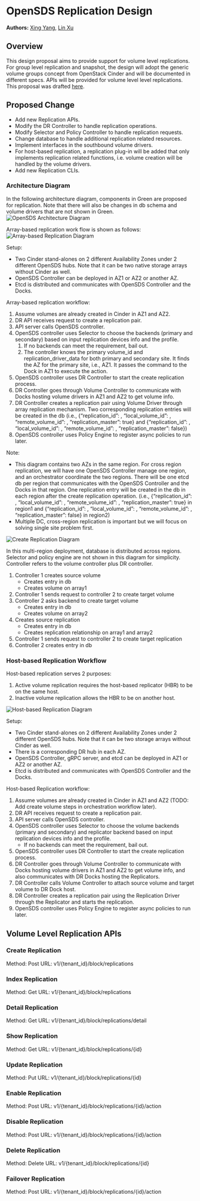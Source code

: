 # OpenSDS Replication Design

**Authors:** [Xing Yang](https://github.com/xing-yang), [Lin Xu](https://github.com/wisererik)

## Overview
This design proposal aims to provide support for volume level replications. For group level replication and snapshot, the design will adopt the generic volume groups concept from OpenStack Cinder and will be documented in different specs. APIs will be provided for volume level level replications. This proposal was drafted [here](https://docs.google.com/document/d/1ymjJdBjFntaVcnR-m--VdSILkzOOj3CM4mZA1Sg5Mk0/edit#).

## Proposed Change
* Add new Replication APIs.
* Modify the DR Controller to handle replication operations.
* Modify Selector and Policy Controller to handle replication requests. 
* Change database to handle additional replication related resources.
* Implement interfaces in the southbound volume drivers.
* For host-based replication, a replication plug-in will be added that only implements replication related functions, i.e. volume creation will be handled by the volume drivers.
* Add new Replication CLIs.

### Architecture Diagram
In the following architecture diagram, components in Green are proposed for replication. Note that there will also be changes in db schema and volume drivers that are not shown in Green.
![OpenSDS Architecture Diagram](opensds_arch.png?raw=true "OpenSDS Architecture Diagram")

Array-based replication work flow is shown as follows:
![Array-based Replication Diagram](array_based_replication.png?raw=true "Array-based Replication Diagram")

Setup:

* Two Cinder stand-alones on 2 different Availability Zones under 2 different OpenSDS hubs. Note that it can be two native storage arrays without Cinder as well.
* OpenSDS Controller can be deployed in AZ1 or AZ2 or another AZ.
* Etcd is distributed and communicates with OpenSDS Controller and the Docks.

Array-based replication workflow:

1. Assume volumes are already created in Cinder in AZ1 and AZ2.
2. DR API receives request to create a replication pair.
3. API server calls OpenSDS controller.
4. OpenSDS controller uses Selector to choose the backends (primary and secondary) based on input replication devices info and the profile.
    1. If no backends can meet the requirement, bail out.
    2. The controller knows the primary volume_id and replication_driver_data for both primary and secondary site. It finds the AZ for the primary site, i.e., AZ1. It passes the command to the Dock in AZ1 to execute the action.
5. OpenSDS controller uses DR Controller to start the create replication process.
6. DR Controller goes through Volume Controller to communicate with Docks hosting volume drivers in AZ1 and AZ2 to get volume info.
7. DR Controller creates a replication pair using Volume Driver through array replication mechanism. Two corresponding replication entries will be created in the db (i.e., {“replication_id”: <AB>, “local_volume_id”: <a1>, “remote_volume_id”: <b1>, “replication_master”: true} and {“replication_id”: <BA>, “local_volume_id”: <b1>, “remote_volume_id”: <a1>, “replication_master”: false})
8. OpenSDS controller uses Policy Engine to register async policies to run later.

Note:

* This diagram contains two AZs in the same region. For cross region replication, we will have one OpenSDS Controller manage one region, and an orchestrator coordinate the two regions.  There will be one etcd db per region that communicates with the OpenSDS Controller and the Docks in that region. One replication entry will be created in the db in each region after the create replication operation.  (i.e., {“replication_id”: <AB>, “local_volume_id”: <a1>, “remote_volume_id”: <b1>, “replication_master”: true} in region1 and {“replication_id”: <BA>, “local_volume_id”: <b1>, “remote_volume_id”: <a1>, “replication_master”: false} in region2)  
* Multiple DC, cross-region replication is important but we will focus on solving single site problem first.

![Create Replication Diagram](create_replication_array_based.png?raw=true "Create Replication Diagram")

In this multi-region deployment, database is distributed across regions.  Selector and policy engine are not shown in this diagram for simplicity. Controller refers to the volume controller plus DR controller.

1. Controller 1 creates source volume
    * Creates entry in db
    * Creates volume on array1
2. Controller 1 sends request to controller 2 to create target volume
3. Controller 2 asks backend to create target volume
    * Creates entry in db
    * Creates volume on array2
4. Creates source replication
    * Creates entry in db
    * Creates replication relationship on array1 and array2
5. Controller 1 sends request to controller 2 to create target replication
6. Controller 2 creates entry in db

### Host-based Replication Workflow
Host-based replication serves 2 purposes:
1. Active volume replication requires the host-based replicator (HBR) to be on the same host.
2. Inactive volume replication allows the HBR to be on another host.

![Host-based Replication Diagram](host_based_replication.png?raw=true "Hosted-based Replication Diagram")

Setup:

* Two Cinder stand-alones on 2 different Availability Zones under 2 different OpenSDS hubs.  Note that it can be two storage arrays without Cinder as well.
* There is a corresponding DR hub in each AZ.
* OpenSDS Controller, gRPC server, and etcd can be deployed in AZ1 or AZ2 or another AZ.
* Etcd is distributed and communicates with OpenSDS Controller and the Docks.

Host-based Replication workflow:
1. Assume volumes are already created in Cinder in AZ1 and AZ2 (TODO: Add create volume steps in orchestration workflow later).
2. DR API receives request to create a replication pair.
3. API server calls OpenSDS controller.
4. OpenSDS controller uses Selector to choose the volume backends (primary and secondary) and replicator backend based on input replication devices info and the profile.
    * If no backends can meet the requirement, bail out.
5. OpenSDS controller uses DR Controller to start the create replication process.
6. DR Controller goes through Volume Controller to communicate with Docks hosting volume drivers in AZ1 and AZ2 to get volume info, and also communicates with DR Docks hosting the Replicators.
7. DR Controller calls Volume Controller to attach source volume and target volume to DR Dock host.
8. DR Controller creates a replication pair using the Replication Driver through the Replicator and starts the replication.
9. OpenSDS controller uses Policy Engine to register async policies to run later.


## Volume Level Replication APIs

### Create Replication
Method: Post
URL: v1/{tenant_id}/block/replications

### Index Replication
Method: Get
URL: v1/{tenant_id}/block/replications

### Detail Replication
Method: Get
URL: v1/{tenant_id}/block/replications/detail

### Show Replication
Method: Get
URL: v1/{tenant_id}/block/replications/{id}

### Update Replication
Method: Put
URL: v1/{tenant_id}/block/replications/{id}

### Enable Replication
Method: Post
URL: v1/{tenant_id}/block/replications/{id}/action

### Disable Replication
Method: Post
URL: v1/{tenant_id}/block/replications/{id}/action

### Delete Replication
Method: Delete
URL: v1/{tenant_id}/block/replications/{id}

### Failover Replication
Method: Post
URL: v1/{tenant_id}/block/replications/{id}/action
